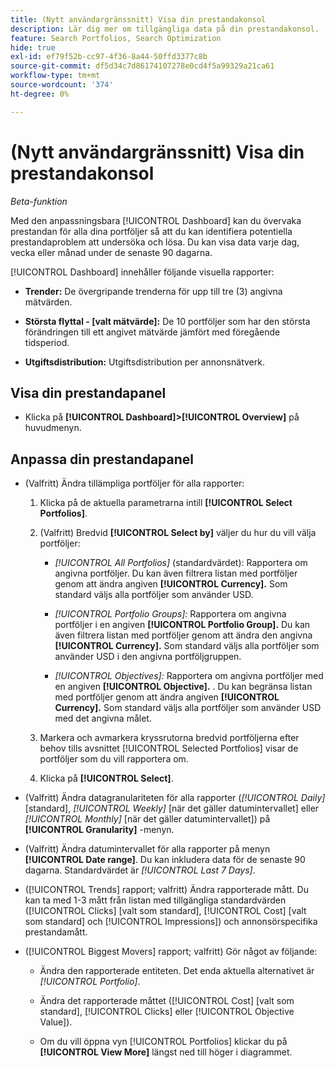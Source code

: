 ```yaml
---
title: (Nytt användargränssnitt) Visa din prestandakonsol
description: Lär dig mer om tillgängliga data på din prestandakonsol.
feature: Search Portfolios, Search Optimization
hide: true
exl-id: ef79f52b-cc97-4f36-8a44-50ffd3377c8b
source-git-commit: df5d34c7d86174107278e0cd4f5a99329a21ca61
workflow-type: tm+mt
source-wordcount: '374'
ht-degree: 0%

---
```


# (Nytt användargränssnitt) Visa din prestandakonsol

*Beta-funktion*

Med den anpassningsbara [!UICONTROL Dashboard] kan du övervaka prestandan för alla dina portföljer <!-- May later include other entity-level data --> så att du kan identifiera potentiella prestandaproblem att undersöka och lösa. Du kan visa data varje dag, vecka eller månad under de senaste 90 dagarna.

[!UICONTROL Dashboard] innehåller följande visuella rapporter:

* **Trender:** De övergripande trenderna för upp till tre (3) angivna mätvärden.

* **Största flyttal - \[valt mätvärde\]:** De 10 portföljer som har den största förändringen till ett angivet mätvärde jämfört med föregående tidsperiod.

* **Utgiftsdistribution:** Utgiftsdistribution per annonsnätverk.

## Visa din prestandapanel

* Klicka på **[!UICONTROL Dashboard]>[!UICONTROL Overview]** på huvudmenyn.

## Anpassa din prestandapanel

* (Valfritt) Ändra tillämpliga portföljer för alla rapporter:

   1. Klicka på de aktuella parametrarna intill **[!UICONTROL Select Portfolios]**.

   1. (Valfritt) Bredvid **[!UICONTROL Select by]** väljer du hur du vill välja portföljer:

      * *[!UICONTROL All Portfolios]* (standardvärdet): Rapportera om angivna portföljer. Du kan även filtrera listan med portföljer genom att ändra angiven **[!UICONTROL Currency].** Som standard väljs alla portföljer som använder USD.

      * *[!UICONTROL Portfolio Groups]:* Rapportera om angivna portföljer i en angiven **[!UICONTROL Portfolio Group].** Du kan även filtrera listan med portföljer genom att ändra den angivna **[!UICONTROL Currency].** Som standard väljs alla portföljer som använder USD i den angivna portföljgruppen.

      * *[!UICONTROL Objectives]:* Rapportera om angivna portföljer med en angiven **[!UICONTROL Objective].** . Du kan begränsa listan med portföljer genom att ändra angiven **[!UICONTROL Currency].** Som standard väljs alla portföljer som använder USD med det angivna målet.

   1. Markera och avmarkera kryssrutorna bredvid portföljerna efter behov tills avsnittet [!UICONTROL Selected Portfolios] visar de portföljer som du vill rapportera om.

   1. Klicka på **[!UICONTROL Select]**.

* (Valfritt) Ändra datagranulariteten för alla rapporter (*[!UICONTROL Daily]* \[standard\], *[!UICONTROL Weekly]* \[när det gäller datumintervallet\] eller *[!UICONTROL Monthly]* \[när det gäller datumintervallet\]) på **[!UICONTROL Granularity]** -menyn.

* (Valfritt) Ändra datumintervallet för alla rapporter på menyn **[!UICONTROL Date range]**. Du kan inkludera data för de senaste 90 dagarna. Standardvärdet är *[!UICONTROL Last 7 Days]*.

* ([!UICONTROL Trends] rapport; valfritt) Ändra rapporterade mått. Du kan ta med 1-3 mått från listan med tillgängliga standardvärden ([!UICONTROL Clicks] \[valt som standard\], [!UICONTROL Cost] \[valt som standard\] och [!UICONTROL Impressions]) och annonsörspecifika prestandamått.

* ([!UICONTROL Biggest Movers] rapport; valfritt) Gör något av följande:

   * Ändra den rapporterade entiteten. Det enda aktuella alternativet är *[!UICONTROL Portfolio]*.

   * Ändra det rapporterade måttet ([!UICONTROL Cost] \[valt som standard\], [!UICONTROL Clicks] eller [!UICONTROL Objective Value]).

   * Om du vill öppna vyn [!UICONTROL Portfolios] klickar du på **[!UICONTROL View More]** längst ned till höger i diagrammet. <!-- This currently lists all portfolios, not a filtered view of the portfolios in the report -->
